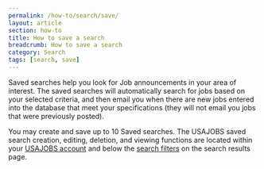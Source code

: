 ```yaml
---
permalink: /how-to/search/save/
layout: article
section: how-to
title: How to save a search
breadcrumb: How to save a search
category: Search
tags: [search, save]
---
```


Saved searches help you look for Job announcements in your area of interest. The saved searches will automatically search for jobs based on your selected criteria, and then email you when there are new jobs entered into the database that meet your specifications (they will not email you jobs that were previously posted).

You may create and save up to 10 Saved searches. The USAJOBS saved search creation, editing, deletion, and viewing functions are located within your [USAJOBS account](https://www.usajobs.gov/Applicant/SavedSearches/ListSavedSearches/) and below the [search filters](../filters/) on the search results page.

